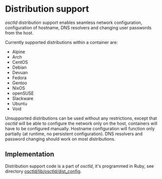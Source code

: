 # Distribution support
*osctld* distribution support enables seamless network configuration,
configuration of hostname, DNS resolvers and changing user passwords from
the host.

Currently supported distributions within a container are:

 - Alpine
 - Arch
 - CentOS
 - Debian
 - Devuan
 - Fedora
 - Gentoo
 - NixOS
 - openSUSE
 - Slackware
 - Ubuntu
 - Void

Unsupported distributions can be used without any restrictions, except that
*osctld* will be able to configure the network only on the host, containers will
have to be configured manually. Hostname configuration will function only
partially (at runtime, no persistent configuration). DNS resolvers and password
changing should work on most distributions.

## Implementation
Distribution support code is a part of *osctld*, it's programmed in Ruby,
see directory [osctld/lib/osctld/dist\_config][dist config dir].

[dist config dir]: https://github.com/vpsfreecz/vpsadminos/tree/staging/osctld/lib/osctld/dist_config
